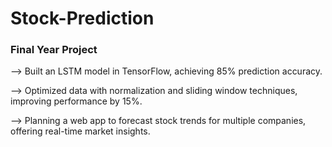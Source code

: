 # Stock-Prediction

### Final Year Project 

–> Built an LSTM model in TensorFlow, achieving 85% prediction accuracy.

–> Optimized data with normalization and sliding window techniques, improving performance by 15%.

–> Planning a web app to forecast stock trends for multiple companies, offering real-time market insights. 
